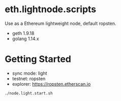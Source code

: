 # eth.lightnode.scripts

Use as a Ethereum lightweight node, default ropsten.

- geth 1.9.18
- golang 1.14.x


# Getting Started

- sync mode: light
- testnet: ropsten
- explorer: https://ropsten.etherscan.io

```
./node.light.start.sh
```
